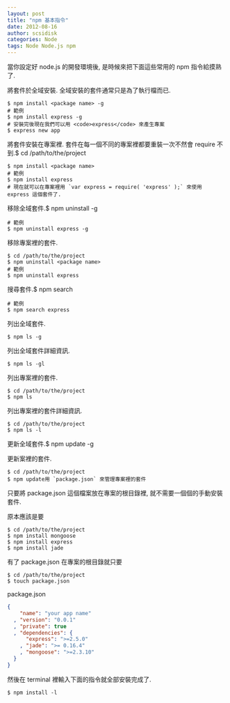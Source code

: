 ```yaml
---
layout: post
title: "npm 基本指令"
date: 2012-08-16
author: scsidisk
categories: Node
tags: Node Node.js npm
---
```


當你設定好 node.js 的開發環境後, 是時候來把下面這些常用的 npm 指令給摸熟了.

將套件於全域安裝. 全域安裝的套件通常只是為了執行檔而已.

```
$ npm install <package name> -g
# 範例
$ npm install express -g
# 安裝完後現在我們可以用 <code>express</code> 來產生專案
$ express new app
```

將套件安裝在專案裡. 套件在每一個不同的專案裡都要重裝一次不然會 require 不到.$ cd /path/to/the/project

```
$ npm install <package name>
# 範例
$ npm install express
# 現在就可以在專案裡用 `var express = require( 'express' );` 來使用 express 這個套件了.
```

移除全域套件.$ npm uninstall <package name> -g

```
# 範例
$ npm uninstall express -g
```

移除專案裡的套件.

```
$ cd /path/to/the/project
$ npm uninstall <package name>
# 範例
$ npm uninstall express
```

搜尋套件.$ npm search <package name>

```
# 範例
$ npm search express
```

列出全域套件.

```
$ npm ls -g
```

列出全域套件詳細資訊.

```
$ npm ls -gl
```

列出專案裡的套件.

```
$ cd /path/to/the/project
$ npm ls
```

列出專案裡的套件詳細資訊.

```
$ cd /path/to/the/project
$ npm ls -l
```

更新全域套件.$ npm update -g

更新案裡的套件.

```
$ cd /path/to/the/project
$ npm update用 `package.json` 來管理專案裡的套件
```

只要將 package.json 這個檔案放在專案的根目錄裡, 就不需要一個個的手動安裝套件.

原本應該是要

```
$ cd /path/to/the/project
$ npm install mongoose
$ npm install express
$ npm install jade
```

有了 package.json 在專案的根目錄就只要

```
$ cd /path/to/the/project
$ touch package.json
```

package.json

```json
{
    "name": "your app name"
  , "version": "0.0.1"
  , "private": true
  , "dependencies": {
      "express": ">=2.5.0"
    , "jade": ">= 0.16.4"
    , "mongoose": ">=2.3.10"
  }
}
```

然後在 terminal 裡輸入下面的指令就全部安裝完成了.

```
$ npm install -l
```

